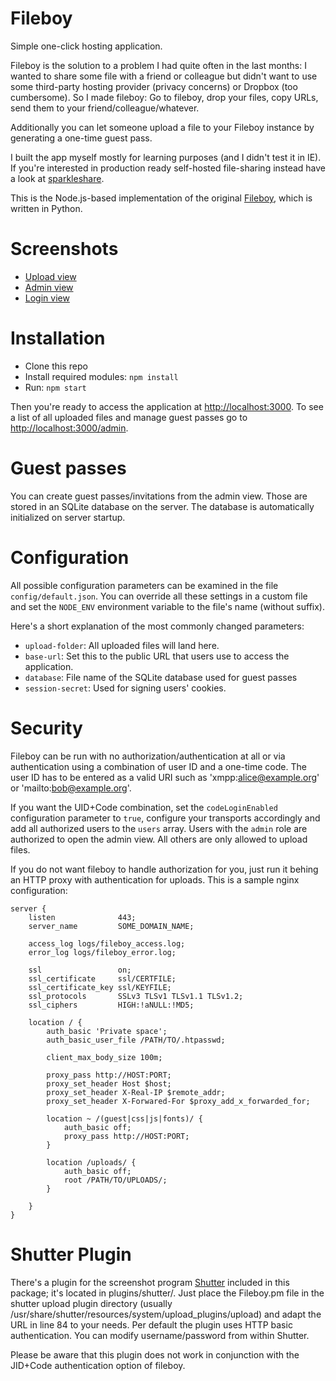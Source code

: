 Fileboy
=======

Simple one-click hosting application.

Fileboy is the solution to a problem I had quite often in the last months: I
wanted to share some file with a friend or colleague but didn't want to use some
third-party hosting provider (privacy concerns) or Dropbox (too cumbersome).  So
I made fileboy: Go to fileboy, drop your files, copy URLs,
send them to your friend/colleague/whatever.

Additionally you can let someone upload a file to your Fileboy instance by
generating a one-time guest pass.

I built the app myself mostly for learning purposes (and I didn't test it in
IE). If you're interested in production ready self-hosted file-sharing instead
have a look at [sparkleshare](http://sparkleshare.org/).

This is the Node.js-based implementation of the original
[Fileboy](https://github.com/makkes/fileboy), which is written in Python.

Screenshots
===========

* [Upload view](https://fileboy.makk.es/uploads/f675d70cf1fc48b3938ce36c93846c9b/fileboy.png)
* [Admin view](https://fileboy.makk.es/uploads/4ab84bfd8f35440b82d91e9a2a955f57/fileboy_admin.png)
* [Login view](https://fileboy.makk.es/uploads/442dc476-cc8f-4c25-a6c8-b20ad66c6113/fileboy_login.png)


Installation
============

* Clone this repo
* Install required modules: `npm install`
* Run: `npm start`

Then you're ready to access the application at
[http://localhost:3000](http://localhost:3000). To see a list of all uploaded
files and manage guest passes go to
[http://localhost:3000/admin](http://localhost:3000/admin).

Guest passes
============

You can create guest passes/invitations from the admin view. Those are stored in
an SQLite database on the server. The database is automatically initialized on
server startup.

Configuration
=============

All possible configuration parameters can be examined in the file
`config/default.json`. You can override all these settings in a custom file and
set the `NODE_ENV` environment variable to the file's name (without suffix).

Here's a short explanation of the most commonly changed parameters:

* `upload-folder`: All uploaded files will land here.
* `base-url`: Set this to the public URL that users use to access the application.
* `database`: File name of the SQLite database used for guest passes
* `session-secret`: Used for signing users' cookies.

Security
========

Fileboy can be run with no authorization/authentication at all or via
authentication using a combination of user ID and a one-time code. The user ID
has to be entered as a valid URI such as 'xmpp:alice@example.org' or
'mailto:bob@example.org'.

If you want the UID+Code combination, set the `codeLoginEnabled` configuration
parameter to `true`, configure your transports accordingly and add all authorized users to the `users` array. Users with the `admin` role are authorized to open the admin view. All others are only allowed to upload files.

If you do not want fileboy to handle authorization for you, just run it behing
an HTTP proxy with authentication for uploads. This is a sample nginx
configuration:

    server {
        listen              443;
        server_name         SOME_DOMAIN_NAME;

        access_log logs/fileboy_access.log;
        error_log logs/fileboy_error.log;

        ssl                 on;
        ssl_certificate     ssl/CERTFILE;
        ssl_certificate_key ssl/KEYFILE;
        ssl_protocols       SSLv3 TLSv1 TLSv1.1 TLSv1.2;
        ssl_ciphers         HIGH:!aNULL:!MD5;

        location / {
            auth_basic 'Private space';
            auth_basic_user_file /PATH/TO/.htpasswd;

            client_max_body_size 100m;

            proxy_pass http://HOST:PORT;
            proxy_set_header Host $host;
            proxy_set_header X-Real-IP $remote_addr;
            proxy_set_header X-Forwared-For $proxy_add_x_forwarded_for;

            location ~ /(guest|css|js|fonts)/ {
                auth_basic off;
                proxy_pass http://HOST:PORT;
            }

            location /uploads/ {
                auth_basic off;
                root /PATH/TO/UPLOADS/;
            }

        }
    }

Shutter Plugin
==============

There's a plugin for the screenshot program
[Shutter](http://shutter-project.org/) included in this package; it's located
in plugins/shutter/. Just place the Fileboy.pm file in the shutter upload
plugin directory (usually
/usr/share/shutter/resources/system/upload_plugins/upload) and adapt the URL in
line 84 to your needs. Per default the plugin uses HTTP basic authentication.
You can modify username/password from within Shutter.

Please be aware that this plugin does not work in conjunction with the JID+Code
authentication option of fileboy.
